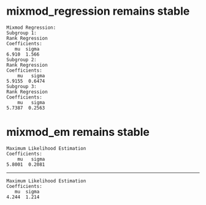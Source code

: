 # mixmod_regression remains stable

    Mixmod Regression:
    Subgroup 1:
    Rank Regression
    Coefficients:
       mu  sigma  
    6.910  1.566  
    Subgroup 2:
    Rank Regression
    Coefficients:
        mu   sigma  
    5.9155  0.6474  
    Subgroup 3:
    Rank Regression
    Coefficients:
        mu   sigma  
    5.7387  0.2563  

# mixmod_em remains stable

    Maximum Likelihood Estimation
    Coefficients:
        mu   sigma  
    5.8001  0.2081  

---

    Maximum Likelihood Estimation
    Coefficients:
       mu  sigma  
    4.244  1.214  

